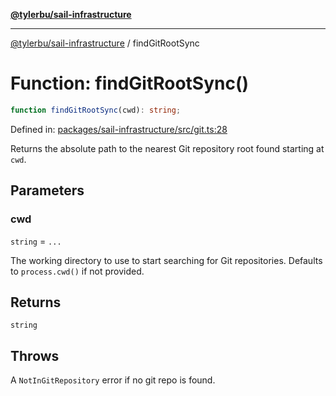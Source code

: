 [**@tylerbu/sail-infrastructure**](../README.md)

***

[@tylerbu/sail-infrastructure](../README.md) / findGitRootSync

# Function: findGitRootSync()

```ts
function findGitRootSync(cwd): string;
```

Defined in: [packages/sail-infrastructure/src/git.ts:28](https://github.com/microsoft/FluidFramework/blob/main/packages/sail-infrastructure/src/git.ts#L28)

Returns the absolute path to the nearest Git repository root found starting at `cwd`.

## Parameters

### cwd

`string` = `...`

The working directory to use to start searching for Git repositories. Defaults to `process.cwd()` if not
provided.

## Returns

`string`

## Throws

A `NotInGitRepository` error if no git repo is found.

